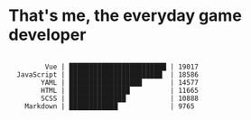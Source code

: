 # That's me, the everyday game developer

<!-- START_SECTION:codestats -->
```text
         Vue | ████████████████████████ | 19017
  JavaScript | ███████████████████████  | 18586
        YAML | ██████████████████       | 14577
        HTML | ███████████████          | 11665
        SCSS | ██████████████           | 10888
    Markdown | ████████████             | 9765
```
<!-- END_SECTION:codestats -->
